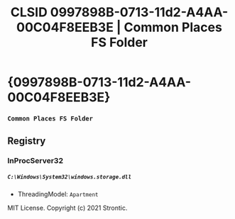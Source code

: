 ﻿---
title: "CLSID 0997898B-0713-11d2-A4AA-00C04F8EEB3E | Common Places FS Folder"
excerpt: What is COM-Object CLSID 0997898B-0713-11d2-A4AA-00C04F8EEB3E?
---

# {0997898B-0713-11d2-A4AA-00C04F8EEB3E}

### `Common Places FS Folder`

## Registry


### InProcServer32

##### `C:\Windows\System32\windows.storage.dll`
* ThreadingModel: `Apartment`

MIT License. Copyright (c) 2021 Strontic.


